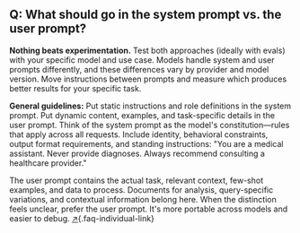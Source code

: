 ## Q: What should go in the system prompt vs. the user prompt?

**Nothing beats experimentation.** Test both approaches (ideally with evals) with your specific model and use case. Models handle system and user prompts differently, and these differences vary by provider and model version. Move instructions between prompts and measure which produces better results for your specific task.

**General guidelines:** Put static instructions and role definitions in the system prompt. Put dynamic content, examples, and task-specific details in the user prompt. Think of the system prompt as the model's constitution—rules that apply across all requests. Include identity, behavioral constraints, output format requirements, and standing instructions: "You are a medical assistant. Never provide diagnoses. Always recommend consulting a healthcare provider."

The user prompt contains the actual task, relevant context, few-shot examples, and data to process. Documents for analysis, query-specific variations, and contextual information belong here. When the distinction feels unclear, prefer the user prompt. It's more portable across models and easier to debug. [↗](/blog/posts/evals-faq/what-should-go-in-the-system-prompt-vs-the-user-prompt.html){.faq-individual-link}